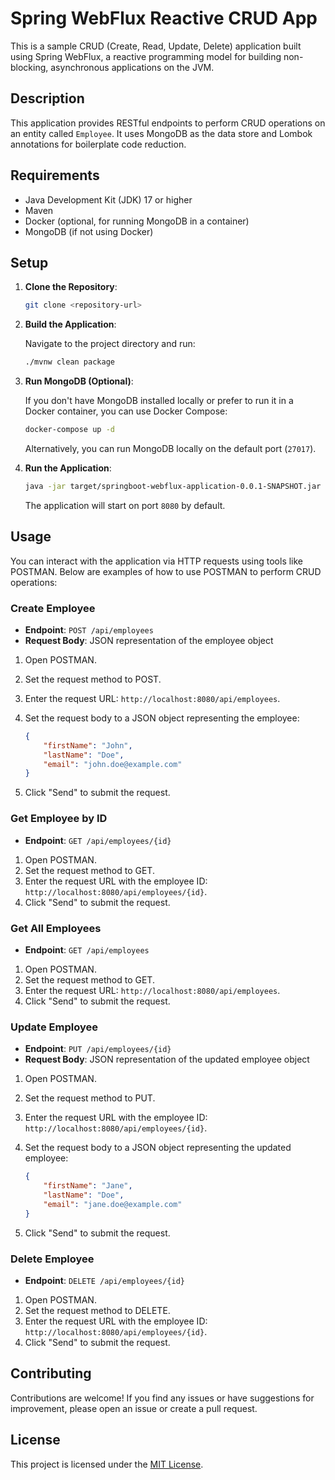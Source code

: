 # Spring WebFlux Reactive CRUD App

This is a sample CRUD (Create, Read, Update, Delete) application built using Spring WebFlux, a reactive programming model for building non-blocking, asynchronous applications on the JVM.

## Description

This application provides RESTful endpoints to perform CRUD operations on an entity called `Employee`. It uses MongoDB as the data store and Lombok annotations for boilerplate code reduction.

## Requirements

- Java Development Kit (JDK) 17 or higher
- Maven
- Docker (optional, for running MongoDB in a container)
- MongoDB (if not using Docker)

## Setup

1. **Clone the Repository**:

   ```bash
   git clone <repository-url>
   ```

2. **Build the Application**:

   Navigate to the project directory and run:

   ```bash
   ./mvnw clean package
   ```

3. **Run MongoDB (Optional)**:

   If you don't have MongoDB installed locally or prefer to run it in a Docker container, you can use Docker Compose:

   ```bash
   docker-compose up -d
   ```

   Alternatively, you can run MongoDB locally on the default port (`27017`).

4. **Run the Application**:

   ```bash
   java -jar target/springboot-webflux-application-0.0.1-SNAPSHOT.jar
   ```

   The application will start on port `8080` by default.

## Usage

You can interact with the application via HTTP requests using tools like POSTMAN. Below are examples of how to use POSTMAN to perform CRUD operations:

### Create Employee

- **Endpoint**: `POST /api/employees`
- **Request Body**: JSON representation of the employee object

1. Open POSTMAN.
2. Set the request method to POST.
3. Enter the request URL: `http://localhost:8080/api/employees`.
4. Set the request body to a JSON object representing the employee:

    ```json
    {
        "firstName": "John",
        "lastName": "Doe",
        "email": "john.doe@example.com"
    }
    ```

5. Click "Send" to submit the request.

### Get Employee by ID

- **Endpoint**: `GET /api/employees/{id}`

1. Open POSTMAN.
2. Set the request method to GET.
3. Enter the request URL with the employee ID: `http://localhost:8080/api/employees/{id}`.
4. Click "Send" to submit the request.

### Get All Employees

- **Endpoint**: `GET /api/employees`

1. Open POSTMAN.
2. Set the request method to GET.
3. Enter the request URL: `http://localhost:8080/api/employees`.
4. Click "Send" to submit the request.

### Update Employee

- **Endpoint**: `PUT /api/employees/{id}`
- **Request Body**: JSON representation of the updated employee object

1. Open POSTMAN.
2. Set the request method to PUT.
3. Enter the request URL with the employee ID: `http://localhost:8080/api/employees/{id}`.
4. Set the request body to a JSON object representing the updated employee:

    ```json
    {
        "firstName": "Jane",
        "lastName": "Doe",
        "email": "jane.doe@example.com"
    }
    ```

5. Click "Send" to submit the request.

### Delete Employee

- **Endpoint**: `DELETE /api/employees/{id}`

1. Open POSTMAN.
2. Set the request method to DELETE.
3. Enter the request URL with the employee ID: `http://localhost:8080/api/employees/{id}`.
4. Click "Send" to submit the request.

## Contributing

Contributions are welcome! If you find any issues or have suggestions for improvement, please open an issue or create a pull request.

## License

This project is licensed under the [MIT License](LICENSE).
